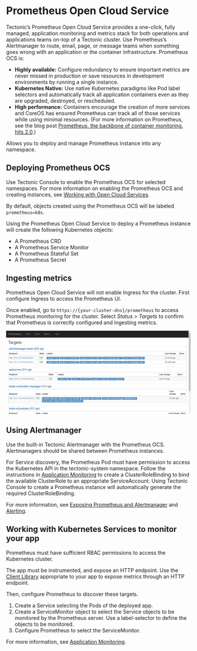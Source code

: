 # Prometheus Open Cloud Service

Tectonic’s Prometheus Open Cloud Service provides a one-click, fully managed, application monitoring and metrics stack for both operations and applications teams on-top of a Tectonic cluster. Use Prometheus’s Alertmanager to route, email, page, or message teams when something goes wrong with an application or the container infrastructure. Prometheus OCS is:

* **Highly available:** Configure redundancy to ensure important metrics are never missed in production or save resources in development environments by running a single instance.
* **Kubernetes Native:** Use native Kubernetes paradigms like Pod label selectors and automatically track all application containers even as they are upgraded, destroyed, or rescheduled.
* **High performance:** Containers encourage the creation of more services and CoreOS has ensured Prometheus can track all of those services while using minimal resources. (For more information on Prometheus, see the blog post [Prometheus, the backbone of container monitoring, hits 2.0][prom-20].)

Allows you to deploy and manage Prometheus instance into any namespace.

## Deploying Prometheus OCS

Use Tectonic Console to enable the Prometheus OCS for selected namespaces. For more information on enabling the Prometheus OCS and creating instances, see [Working with Open Cloud Services][using-ocs].

By default, objects created using the Prometheus OCS will be labeled `prometheus=k8s`.

Using the Prometheus Open Cloud Service to deploy a Prometheus instance will create the following Kubernetes objects:
* A Prometheus CRD
* A Prometheus Service Monitor
* A Prometheus Stateful Set
* A Prometheus Secret

## Ingesting metrics

Prometheus Open Cloud Service will not enable Ingress for the cluster. First configure Ingress to access the Prometheus UI.

Once enabled, go to `https://{your-cluster-dns}/prometheus` to access Prometheus monitoring for the cluster. Select *Status > Targets* to confirm that Prometheus is correctly configured and ingesting metrics.

<div class="row">
  <div class="col-lg-10 col-lg-offset-1 col-md-10 col-md-offset-1 col-sm-10 col-sm-offset-1 col-xs-10 col-xs-offset-1">
    <a href="../img/prometheus-targets.png" class="co-m-screenshot">
      <img src="../img/prometheus-targets.png" class="img-responsive">
    </a>
  </div>
</div>

## Using Alertmanager

Use the built-in Tectonic Alertmanager with the Prometheus OCS. Alertmanagers should be shared between Prometheus instances.

For Service discovery, the Prometheus Pod must have permission to access the Kubernetes API in the tectonic-system namespace. Follow the instructions in [Application Monitoring][monitoring-apps] to create a ClusterRoleBinding to bind the available ClusterRole to an appropriate ServiceAccount. Using Tectonic Console to create a Prometheus instance will automatically generate the required ClusterRoleBinding.

For more information, see [Exposing Prometheus and Alertmanager][exposing-prometheus] and [Alerting][alerting-md].

## Working with Kubernetes Services to monitor your app

Prometheus must have sufficient RBAC permissions to access the Kubernetes cluster.

The app must be instrumented, and expose an HTTP endpoint. Use the [Client Library][client-library] appropriate to your app to expose metrics through an HTTP endpoint.

Then, configure Prometheus to discover these targets.
1. Create a Service selecting the Pods of the deployed app.
2. Create a ServiceMonitor object to select the Service objects to be monitored by the Prometheus server. Use a label-selector to define the objects to be monitored.
3. Configure Prometheus to select the ServiceMonitor.

For more information, see [Application Monitoring][app-monitoring].


[app-monitoring]: https://coreos.com/tectonic/docs/latest/tectonic-prometheus-operator/user-guides/application-monitoring.html
[client-library]: https://prometheus.io/docs/instrumenting/clientlibs/
[exposing-prometheus]:  https://github.com/coreos/prometheus-operator/blob/master/Documentation/user-guides/exposing-prometheus-and-alertmanager.md
[alerting-md]: https://github.com/coreos/prometheus-operator/blob/master/Documentation/user-guides/alerting.md
[monitoring-apps]: https://coreos.com/tectonic/docs/latest/tectonic-prometheus-operator/user-guides/application-monitoring.html
[prom-20]: https://coreos.com/blog/prometheus-2.0-released
[using-ocs]: using-ocs.md
